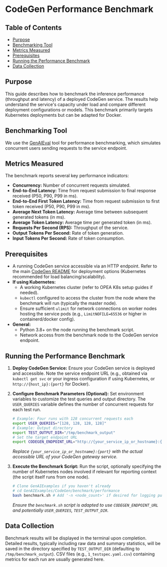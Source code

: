 # CodeGen Performance Benchmark

## Table of Contents

- [Purpose](#purpose)
- [Benchmarking Tool](#benchmarking-tool)
- [Metrics Measured](#metrics-measured)
- [Prerequisites](#prerequisites)
- [Running the Performance Benchmark](#running-the-performance-benchmark)
- [Data Collection](#data-collection)

## Purpose

This guide describes how to benchmark the inference performance (throughput and latency) of a deployed CodeGen service. The results help understand the service's capacity under load and compare different deployment configurations or models. This benchmark primarily targets Kubernetes deployments but can be adapted for Docker.

## Benchmarking Tool

We use the [GenAIEval](https://github.com/opea-project/GenAIEval/blob/main/evals/benchmark/README.md) tool for performance benchmarking, which simulates concurrent users sending requests to the service endpoint.

## Metrics Measured

The benchmark reports several key performance indicators:

- **Concurrency:** Number of concurrent requests simulated.
- **End-to-End Latency:** Time from request submission to final response received (P50, P90, P99 in ms).
- **End-to-End First Token Latency:** Time from request submission to first token received (P50, P90, P99 in ms).
- **Average Next Token Latency:** Average time between subsequent generated tokens (in ms).
- **Average Token Latency:** Average time per generated token (in ms).
- **Requests Per Second (RPS):** Throughput of the service.
- **Output Tokens Per Second:** Rate of token generation.
- **Input Tokens Per Second:** Rate of token consumption.

## Prerequisites

- A running CodeGen service accessible via an HTTP endpoint. Refer to the main [CodeGen README](../README.md) for deployment options (Kubernetes recommended for load balancing/scalability).
- **If using Kubernetes:**
    - A working Kubernetes cluster (refer to OPEA K8s setup guides if needed).
    - `kubectl` configured to access the cluster from the node where the benchmark will run (typically the master node).
    - Ensure sufficient `ulimit` for network connections on worker nodes hosting the service pods (e.g., `LimitNOFILE=65536` or higher in containerd/docker config).
- **General:**
    - Python 3.8+ on the node running the benchmark script.
    - Network access from the benchmark node to the CodeGen service endpoint.

## Running the Performance Benchmark

1.  **Deploy CodeGen Service:** Ensure your CodeGen service is deployed and accessible. Note the service endpoint URL (e.g., obtained via `kubectl get svc` or your ingress configuration if using Kubernetes, or `http://{host_ip}:{port}` for Docker).

2.  **Configure Benchmark Parameters (Optional):**
    Set environment variables to customize the test queries and output directory. The `USER_QUERIES` variable defines the number of concurrent requests for each test run.
    ```bash
    # Example: Four runs with 128 concurrent requests each
    export USER_QUERIES="[128, 128, 128, 128]"
    # Example: Output directory
    export TEST_OUTPUT_DIR="/tmp/benchmark_output"
    # Set the target endpoint URL
    export CODEGEN_ENDPOINT_URL="http://{your_service_ip_or_hostname}:{port}/v1/codegen"
    ```
    *Replace `{your_service_ip_or_hostname}:{port}` with the actual accessible URL of your CodeGen gateway service.*

3.  **Execute the Benchmark Script:**
    Run the script, optionally specifying the number of Kubernetes nodes involved if relevant for reporting context (the script itself runs from one node).
    ```bash
    # Clone GenAIExamples if you haven't already
    # cd GenAIExamples/CodeGen/benchmark/performance
    bash benchmark.sh # Add '-n <node_count>' if desired for logging purposes
    ```
    *Ensure the `benchmark.sh` script is adapted to use `CODEGEN_ENDPOINT_URL` and potentially `USER_QUERIES`, `TEST_OUTPUT_DIR`.*

## Data Collection

Benchmark results will be displayed in the terminal upon completion. Detailed results, typically including raw data and summary statistics, will be saved in the directory specified by `TEST_OUTPUT_DIR` (defaulting to `/tmp/benchmark_output`). CSV files (e.g., `1_testspec.yaml.csv`) containing metrics for each run are usually generated here.
